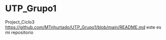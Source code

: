 # UTP_Grupo1
Project_Ciclo3
https://github.com/MTnhurtado/UTP_Grupo1/blob/main/README.md
este es mi repositorio
